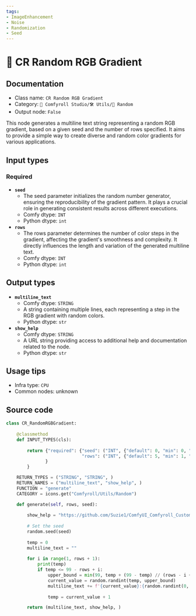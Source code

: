 ```yaml
---
tags:
- ImageEnhancement
- Noise
- Randomization
- Seed
---
```


# 🎲 CR Random RGB Gradient
## Documentation
- Class name: `CR Random RGB Gradient`
- Category: `🧩 Comfyroll Studio/🛠️ Utils/🎲 Random`
- Output node: `False`

This node generates a multiline text string representing a random RGB gradient, based on a given seed and the number of rows specified. It aims to provide a simple way to create diverse and random color gradients for various applications.
## Input types
### Required
- **`seed`**
    - The seed parameter initializes the random number generator, ensuring the reproducibility of the gradient pattern. It plays a crucial role in generating consistent results across different executions.
    - Comfy dtype: `INT`
    - Python dtype: `int`
- **`rows`**
    - The rows parameter determines the number of color steps in the gradient, affecting the gradient's smoothness and complexity. It directly influences the length and variation of the generated multiline text.
    - Comfy dtype: `INT`
    - Python dtype: `int`
## Output types
- **`multiline_text`**
    - Comfy dtype: `STRING`
    - A string containing multiple lines, each representing a step in the RGB gradient with random colors.
    - Python dtype: `str`
- **`show_help`**
    - Comfy dtype: `STRING`
    - A URL string providing access to additional help and documentation related to the node.
    - Python dtype: `str`
## Usage tips
- Infra type: `CPU`
- Common nodes: unknown


## Source code
```python
class CR_RandomRGBGradient:
    
    @classmethod
    def INPUT_TYPES(cls):
    
        return {"required": {"seed": ("INT", {"default": 0, "min": 0, "max": 0xffffffffffffffff}),
                             "rows": ("INT", {"default": 5, "min": 1, "max": 2048}),
               }
        }

    RETURN_TYPES = ("STRING", "STRING", )
    RETURN_NAMES = ("multiline_text", "show_help", )
    FUNCTION = "generate"
    CATEGORY = icons.get("Comfyroll/Utils/Random")

    def generate(self, rows, seed):
    
        show_help = "https://github.com/Suzie1/ComfyUI_Comfyroll_CustomNodes/wiki/Other-Nodes#cr-random-RGB-gradient"
    
        # Set the seed
        random.seed(seed)
        
        temp = 0
        multiline_text = ""
         
        for i in range(1, rows + 1):
            print(temp)
            if temp <= 99 - rows + i:
                upper_bound = min(99, temp + (99 - temp) // (rows - i + 1))
                current_value = random.randint(temp, upper_bound)
                multiline_text += f'{current_value}:{random.randint(0, 255)},{random.randint(0, 255)},{random.randint(0, 255)}\n'
                
                temp = current_value + 1

        return (multiline_text, show_help, )

```
